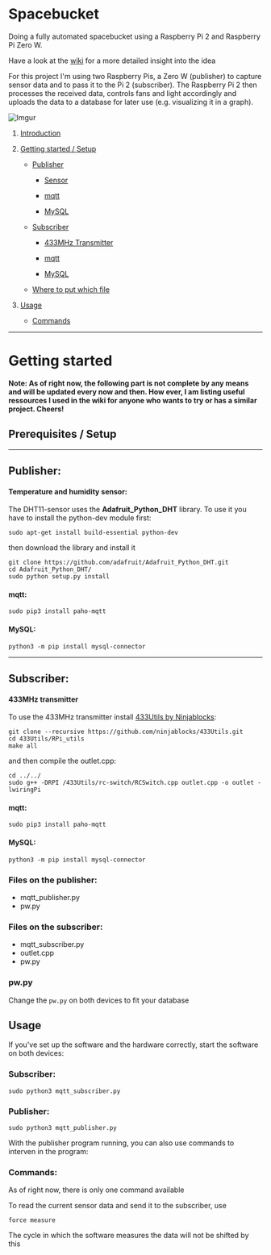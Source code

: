 # Spacebucket

Doing a fully automated spacebucket using a Raspberry Pi 2 and Raspberry Pi Zero W.

Have a look at the [wiki](https://github.com/NilsDeckert/Spacebucket/wiki) for a more detailed insight into the idea

For this project I'm using two Raspberry Pis, a Zero W (publisher) to capture sensor data and to pass it to the Pi 2 (subscriber). The Raspberry Pi 2 then processes the received data, controls fans and light accordingly and uploads the data to a database for later use (e.g. visualizing it in a graph).

![Imgur](https://i.imgur.com/KGCkV81.png)

1. [Introduction](#spacebucket)

2. [Getting started / Setup](#prerequisites--setup)

   - [Publisher](#publisher)
   
     - [Sensor](#temperature-and-humidity-sensor)
     
     - [mqtt](#mqtt)
     
     - [MySQL](#mysql)
  
   - [Subscriber](#subscriber)
   
     - [433MHz Transmitter](#433mhz-transmitter)
     
     - [mqtt](#mqtt)
     
     - [MySQL](#mysql)

   - [Where to put which file](#files-on-the-publisher)

3. [Usage](#usage)

   - [Commands](#commands)

---

# Getting started

**Note: As of right now, the following part is not complete by any means and will be updated every now and then. How ever, I am listing useful ressources I used in the wiki for anyone who wants to try or has a similar project. Cheers!**

## Prerequisites / Setup

---

## Publisher:

#### Temperature and humidity sensor:
The DHT11-sensor uses the **Adafruit_Python_DHT** library. To use it you have to install the python-dev module first:

```shell
sudo apt-get install build-essential python-dev
```
then download the library and install it
```shell
git clone https://github.com/adafruit/Adafruit_Python_DHT.git
cd Adafruit_Python_DHT/
sudo python setup.py install
```

#### mqtt:
```shell
sudo pip3 install paho-mqtt
```

#### MySQL:
```shell
python3 -m pip install mysql-connector 
```

---

## Subscriber:

#### 433MHz transmitter

To use the 433MHz transmitter install [433Utils by Ninjablocks](https://github.com/ninjablocks/433Utils):
```shell
git clone --recursive https://github.com/ninjablocks/433Utils.git
cd 433Utils/RPi_utils
make all
```
and then compile the outlet.cpp:
```shell
cd ../../
sudo g++ -DRPI /433Utils/rc-switch/RCSwitch.cpp outlet.cpp -o outlet -lwiringPi
```

#### mqtt:
```shell
sudo pip3 install paho-mqtt
```

#### MySQL:
```shell
python3 -m pip install mysql-connector 
```

### Files on the publisher:
* mqtt_publisher.py
* pw.py
### Files on the subscriber:
* mqtt_subscriber.py
* outlet.cpp
* pw.py

### pw.py

Change the `pw.py` on both devices to fit your database

## Usage

If you've set up the software and the hardware correctly, start the software on both devices:

### Subscriber:
```shell
sudo python3 mqtt_subscriber.py
```

### Publisher:

```shell
sudo python3 mqtt_publisher.py
```

With the publisher program running, you can also use commands to interven in the program:
### Commands:
As of right now, there is only one command available

To read the current sensor data and send it to the subscriber, use
```
force measure
```
The cycle in which the software measures the data will not be shifted by this
